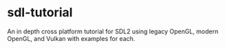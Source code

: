 # sdl-tutorial
An in depth cross platform tutorial for SDL2 using legacy OpenGL, modern OpenGL, and Vulkan with examples for each. 
